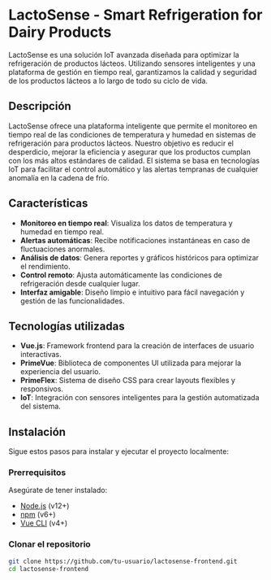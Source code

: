 # LactoSense - Smart Refrigeration for Dairy Products

LactoSense es una solución IoT avanzada diseñada para optimizar la refrigeración de productos lácteos. Utilizando sensores inteligentes y una plataforma de gestión en tiempo real, garantizamos la calidad y seguridad de los productos lácteos a lo largo de todo su ciclo de vida.

## Descripción

LactoSense ofrece una plataforma inteligente que permite el monitoreo en tiempo real de las condiciones de temperatura y humedad en sistemas de refrigeración para productos lácteos. Nuestro objetivo es reducir el desperdicio, mejorar la eficiencia y asegurar que los productos cumplan con los más altos estándares de calidad. El sistema se basa en tecnologías IoT para facilitar el control automático y las alertas tempranas de cualquier anomalía en la cadena de frío.

## Características

- **Monitoreo en tiempo real**: Visualiza los datos de temperatura y humedad en tiempo real.
- **Alertas automáticas**: Recibe notificaciones instantáneas en caso de fluctuaciones anormales.
- **Análisis de datos**: Genera reportes y gráficos históricos para optimizar el rendimiento.
- **Control remoto**: Ajusta automáticamente las condiciones de refrigeración desde cualquier lugar.
- **Interfaz amigable**: Diseño limpio e intuitivo para fácil navegación y gestión de las funcionalidades.

## Tecnologías utilizadas

- **Vue.js**: Framework frontend para la creación de interfaces de usuario interactivas.
- **PrimeVue**: Biblioteca de componentes UI utilizada para mejorar la experiencia del usuario.
- **PrimeFlex**: Sistema de diseño CSS para crear layouts flexibles y responsivos.
- **IoT**: Integración con sensores inteligentes para la gestión automatizada del sistema.


## Instalación

Sigue estos pasos para instalar y ejecutar el proyecto localmente:

### Prerrequisitos

Asegúrate de tener instalado:

- [Node.js](https://nodejs.org/en/) (v12+)
- [npm](https://www.npmjs.com/) (v6+)
- [Vue CLI](https://cli.vuejs.org/) (v4+)

### Clonar el repositorio

```bash
git clone https://github.com/tu-usuario/lactosense-frontend.git
cd lactosense-frontend
